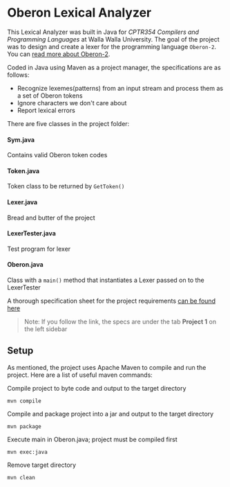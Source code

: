 # Oberon Lexical Analyzer

This Lexical Analyzer was built in Java for *CPTR354 Compilers and Programming Languages* at Walla Walla University. 
The goal of the project was to design and create a lexer for the programming language `Oberon-2`. 
You can [read more about Oberon-2](http://cseweb.ucsd.edu/classes/fa00/cse131a/oberon2.htm).

Coded in Java using Maven as a project manager, the specifications are as follows:
* Recognize lexemes(patterns) from an input stream and process them as a set of Oberon tokens
* Ignore characters we don't care about
* Report lexical errors 

There are five classes in the project folder: 
#### Sym.java
Contains valid Oberon token codes
#### Token.java
Token class to be returned by `GetToken()`
#### Lexer.java
Bread and butter of the project
#### LexerTester.java
Test program for lexer
#### Oberon.java
Class with a `main()` method that instantiates a Lexer passed on to the LexerTester


A thorough specification sheet for the project requirements [can be found here](http://cseweb.ucsd.edu/classes/fa00/cse131a/)

>Note: If you follow the link, the specs are under the tab **Project 1** on the left sidebar

## Setup
As mentioned, the project uses Apache Maven to compile and run the project. 
Here are a list of useful maven commands:

Compile project to byte code and output to the target directory
```
mvn compile
```
Compile and package project into a jar and output to the target directory
```
mvn package
```
Execute main in Oberon.java; project must be compiled first
```
mvn exec:java
```

Remove target directory
```
mvn clean
```

